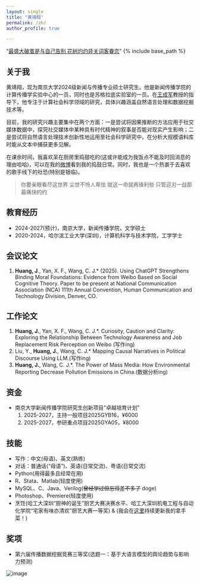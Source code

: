 ```yaml
---
layout: single
title: "黄靖翔"
permalink: /zh/
author_profile: true

---
```

“[最盛大破茧是与自己告别 花树灼灼非关词客眷恋](https://music.163.com/#/song?id=2153489801&uct2=%2B8IMeWXUOOskiuxF1aoJxQ%3D%3D&fx-wechatnew=t1&fx-wxqd=c&fx-wordtest=t1&fx-listentest=t3&H5_DownloadVIPGift=&playerUIModeId=76001&PlayerStyles_SynchronousSharing=t3&dlt=0846&app_version=9.2.61)”
{% include base_path %}
## 关于我
黄靖翔，现为南京大学2024级新闻与传播专业硕士研究生。他是新闻传播学院的计算传播学实验中心的一员，同时也是苏格拉底实验室的一员。在[王成军](https://chengjun.github.io/)教授的指导下，他专注于计算社会科学领域的研究，具体兴趣涵盖自然语言处理和数据挖掘技术等。

目前，我的研究兴趣主要集中在两个方面：一是尝试将因果推断的方法应用于社交媒体数据中，探究社交媒体中某种具有时代精神的叙事是否能对现实产生影响；二是尝试将自然语言处理技术创新性地运用至社会科学研究中，在分析大规模语料库时能从文本中捕获更多见解。

在课余时间，我喜欢呆在厨房里捣鼓吃的(这或许能成为我饭点不能及时回消息的理由哈哈)，可以在我的[微博](https://weibo.com/u/7313617592)看到我的捣鼓日常。同时，我也是一个热衷于去喜欢的歌手线下的社恐(特别是银临)。
> 你要亲眼看尽这世界 尘世不怜人卑怯 就这一命就再锋利些 只管迎刃一战那最痛快的约

## 教育经历
- 2024-2027(预计)，南京大学，新闻传播学院，文学硕士
- 2020-2024，哈尔滨工业大学(深圳)，计算机科学与技术学院，工学学士

## 会议论文
1. **Huang, J**., Yan, X. F., Wang, C. J.* (2025). Using ChatGPT Strengthens Binding Moral Foundations: Evidence from Weibo Based on Social Cognitive Theory. Paper to be present at National Communication Association (NCA) 111th Annual Convention, Human Communication and Technology Division, Denver, CO.

## 工作论文
1. **Huang, J.**, Yan, X. F., Wang, C. J.*. Curiosity, Caution and Clarity: Exploring the Relationship Between Technology Awareness and Job Replacement Risk Perception on Weibo (写作ing)
2. Liu, Y., **Huang, J.**, Wang, C. J.* Mapping Causal Narratives in Political Discourse Using LLM.(写作ing)
3. **Huang, J.**, Wang, C. J.*. The Power of Mass Media: How Environmental Reporting Decrease Pollution Emissions in China.(数据分析ing)


## 资金
- 南京大学新闻传播学院研究生创新项目"卓越培育计划"
  1. 2025-2027，主持一般项目2025GYB16，¥6000
  2. 2025-2027，参研重点项目2025GYA05，¥8000

## 技能
- 写作：中文(母语)、英文(熟练)
- 对话：普通话(“母语”)、英语(日常交流)、粤语(日常交流)
- Python(用得最多且经常在用)
- R、Stata、Matlab(轻度使用)
- MySQL、C、Java、Verilog(~~曾经学过但忘得差不多了~~ doge)
- Photoshop、Premiere(轻度使用)
- 烹饪(哈工大深圳“厨神的诞生”厨艺大赛决赛水平、哈工大深圳机电工程与自动化学院“宅家有味亦清欢”厨艺大赛一等奖) & (我会在[这里](https://huang-jingxiang.github.io/menu/)持续更新我的拿手菜！)

## 奖项
- 第六届传播数据挖掘竞赛三等奖(选题一：基于大语言模型的舆论趋势与影响力预测)

![image](https://user-images.githubusercontent.com/543384/243150540-6efa85e2-8413-44fe-915b-0b0045c3960f.png)
